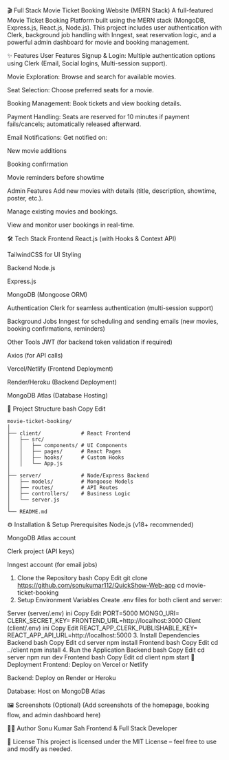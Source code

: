 🎬 Full Stack Movie Ticket Booking Website (MERN Stack)
A full-featured Movie Ticket Booking Platform built using the MERN stack (MongoDB, Express.js, React.js, Node.js).
This project includes user authentication with Clerk, background job handling with Inngest, seat reservation logic, and a powerful admin dashboard for movie and booking management.

✨ Features
User Features
Signup & Login: Multiple authentication options using Clerk (Email, Social logins, Multi-session support).

Movie Exploration: Browse and search for available movies.

Seat Selection: Choose preferred seats for a movie.

Booking Management: Book tickets and view booking details.

Payment Handling: Seats are reserved for 10 minutes if payment fails/cancels; automatically released afterward.

Email Notifications: Get notified on:

New movie additions

Booking confirmation

Movie reminders before showtime

Admin Features
Add new movies with details (title, description, showtime, poster, etc.).

Manage existing movies and bookings.

View and monitor user bookings in real-time.

🛠 Tech Stack
Frontend
React.js (with Hooks & Context API)

TailwindCSS for UI Styling

Backend
Node.js

Express.js

MongoDB (Mongoose ORM)

Authentication
Clerk for seamless authentication (multi-session support)

Background Jobs
Inngest for scheduling and sending emails (new movies, booking confirmations, reminders)

Other Tools
JWT (for backend token validation if required)

Axios (for API calls)

Vercel/Netlify (Frontend Deployment)

Render/Heroku (Backend Deployment)

MongoDB Atlas (Database Hosting)

📂 Project Structure
bash
Copy
Edit
```
movie-ticket-booking/
│
├── client/             # React Frontend
│   ├── src/
│   │   ├── components/ # UI Components
│   │   ├── pages/      # React Pages
│   │   ├── hooks/      # Custom Hooks
│   │   └── App.js
│
├── server/             # Node/Express Backend
│   ├── models/         # Mongoose Models
│   ├── routes/         # API Routes
│   ├── controllers/    # Business Logic
│   └── server.js
│
└── README.md
```
⚙️ Installation & Setup
Prerequisites
Node.js (v18+ recommended)

MongoDB Atlas account

Clerk project (API keys)

Inngest account (for email jobs)

1. Clone the Repository
bash
Copy
Edit
git clone https://github.com/sonukumar112/QuickShow-Web-app
cd movie-ticket-booking
2. Setup Environment Variables
Create .env files for both client and server:

Server (server/.env)
ini
Copy
Edit
PORT=5000
MONGO_URI=<Your MongoDB URI>
CLERK_SECRET_KEY=<Your Clerk Secret Key>
FRONTEND_URL=http://localhost:3000
Client (client/.env)
ini
Copy
Edit
REACT_APP_CLERK_PUBLISHABLE_KEY=<Your Clerk Publishable Key>
REACT_APP_API_URL=http://localhost:5000
3. Install Dependencies
Backend
bash
Copy
Edit
cd server
npm install
Frontend
bash
Copy
Edit
cd ../client
npm install
4. Run the Application
Backend
bash
Copy
Edit
cd server
npm run dev
Frontend
bash
Copy
Edit
cd client
npm start
🚀 Deployment
Frontend: Deploy on Vercel or Netlify

Backend: Deploy on Render or Heroku

Database: Host on MongoDB Atlas

🖼️ Screenshots (Optional)
(Add screenshots of the homepage, booking flow, and admin dashboard here)

🧑‍💻 Author
Sonu Kumar Sah
Frontend & Full Stack Developer

📜 License
This project is licensed under the MIT License – feel free to use and modify as needed.
